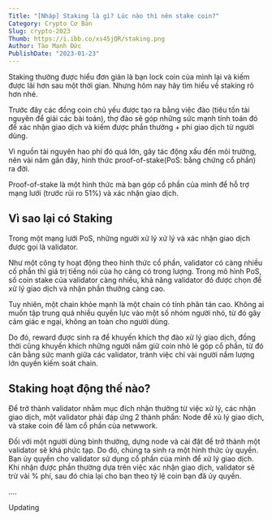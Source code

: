 ```yaml
---
Title: "[Nháp] Staking là gì? Lúc nào thì nên stake coin?"
Category: Crypto Cơ Bản
Slug: crypto-2023
Thumb: https://i.ibb.co/xs45jQR/staking.png
Author: Tào Mạnh Đức
PublishDate: "2023-01-23"
---
```


Staking thường được hiểu đơn giản là bạn lock coin của mình lại và kiếm được lãi hơn sau một thời gian. Nhưng hôm nay hãy tìm hiểu về staking rõ hơn nhé.

Trước đây các đồng coin chủ yếu được tạo ra bằng việc đào (tiêu tốn tài nguyên để giải các bài toán), thợ đào sẽ góp những sức mạnh tính toán đó để xác nhận giao dịch và kiếm được phần thưởng + phí giao dịch từ người dùng.

Vì nguồn tài nguyên hao phí đó quá lớn, gây tác động xấu đến môi trường, nên vài năm gần đây, hình thức proof-of-stake(PoS: bằng chứng cổ phần) ra đời.

Proof-of-stake là một hình thức mà bạn góp cổ phần của mình để hỗ trợ mạng lưới (trước rủi ro 51%) và xác nhận giao dịch.

## Vì sao lại có Staking
Trong một mạng lưới PoS, những người xử lý xử lý và xác nhận giao dịch được gọi là validator. 

Như một công ty hoạt động theo hình thức cổ phần, validator có càng nhiều cố phần thì giá trị tiếng nói của họ càng có trong lượng. Trong mô hình PoS, số coin stake của validator càng nhiều, khả năng validator đó được chọn để xử lý giao dịch và nhận phần thưởng càng cao.

Tuy nhiên, một chain khỏe mạnh là một chain có tính phân tán cao. Không ai muốn tập trung quá nhiều quyền lực vào một số nhóm người nhỏ, từ đó gây cảm giác e ngại, không an toàn cho người dùng.

Do đó, reward được sinh ra để khuyến khích thợ đào xử lý giao dịch, đồng thời cũng khuyến khích những người nắm giữ coin nhỏ lẻ góp cổ phần, từ đó cân bằng sức manh giữa các validator, tránh việc chỉ vài người nắm lượng lớn quyền kiếm soát chain.

## Staking hoạt động thế nào?
Để trở thành validator nhằm mục đích nhận thưởng từ việc xử lý, các nhận giao dịch, một validator phải đáp ứng 2 thành phần: Node để xủ lý giao dịch, và stake coin để làm cổ phần của netwwork.

Đối với một người dùng bình thường, dựng node và cài đặt để trở thành một validator sẽ khá phức tạp. Do đó, chúng ta sinh ra một hình thức ủy quyền. Bạn ủy quyền cho validator sử dụng cổ phần của mình để xử lý giao dịch. Khi nhận được phần thường dựa trên việc xác nhận giao dịch, validator sẽ trừ vài % phí, sau đó chia lại cho bạn theo tỷ lệ coin bạn đã ủy quyền.

....

Updating